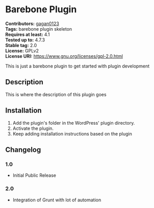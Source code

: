 # Barebone Plugin #
**Contributors:** [gagan0123](https://profiles.wordpress.org/gagan0123)  
**Tags:** barebone plugin skeleton  
**Requires at least:** 4.1  
**Tested up to:** 4.7.3  
**Stable tag:** 2.0  
**License:** GPLv2  
**License URI:** https://www.gnu.org/licenses/gpl-2.0.html  

This is just a barebone plugin to get started with plugin development

## Description ##

This is where the description of this plugin goes

## Installation ##
1. Add the plugin's folder in the WordPress' plugin directory.
1. Activate the plugin.
1. Keep adding installation instructions based on the plugin

## Changelog ##

### 1.0 ###
* Initial Public Release

### 2.0 ###
* Integration of Grunt with lot of automation